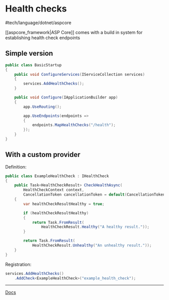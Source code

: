 # Health checks

#tech/language/dotnet/aspcore

[[aspcore_framework|ASP Core]] comes with a build in system for establishing health check endpoints

## Simple version

```csharp
public class BasicStartup
{
    public void ConfigureServices(IServiceCollection services)
    {
        services.AddHealthChecks();
    }

    public void Configure(IApplicationBuilder app)
    {
        app.UseRouting();

        app.UseEndpoints(endpoints =>
        {
            endpoints.MapHealthChecks("/health");
        });
    }
}
```

## With a custom provider

Definition:

```csharp
public class ExampleHealthCheck : IHealthCheck
{
    public Task<HealthCheckResult> CheckHealthAsync(
        HealthCheckContext context,
        CancellationToken cancellationToken = default(CancellationToken))
    {
        var healthCheckResultHealthy = true;

        if (healthCheckResultHealthy)
        {
            return Task.FromResult(
                HealthCheckResult.Healthy("A healthy result."));
        }

        return Task.FromResult(
            HealthCheckResult.Unhealthy("An unhealthy result."));
    }
}
```

Registration:

```csharp
services.AddHealthChecks()
    .AddCheck<ExampleHealthCheck>("example_health_check");
```

---

[Docs](https://docs.microsoft.com/en-us/aspnet/core/host-and-deploy/health-checks?view=aspnetcore-3.1)
